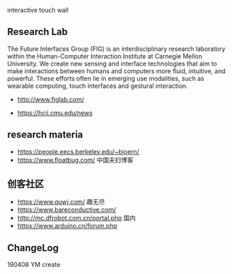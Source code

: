 interactive touch wall

## Research Lab
The Future Interfaces Group (FIG) is an interdisciplinary research laboratory within the Human-Computer Interaction Institute at Carnegie Mellon University. We create new sensing and interface technologies that aim to make interactions between humans and computers more fluid, intuitive, and powerful. These efforts often lie in emerging use modalities, such as wearable computing, touch interfaces and gestural interaction.
- http://www.figlab.com/

- https://hcii.cmu.edu/news

## research materia
- https://people.eecs.berkeley.edu/~bjoern/  
- https://www.floatbug.com/  中国夫妇博客

## 创客社区
- https://www.quwj.com/ 趣无尽
- https://www.bareconductive.com/
- http://mc.dfrobot.com.cn/portal.php 国内
- https://www.arduino.cn/forum.php 


## ChangeLog
190408 YM create 
